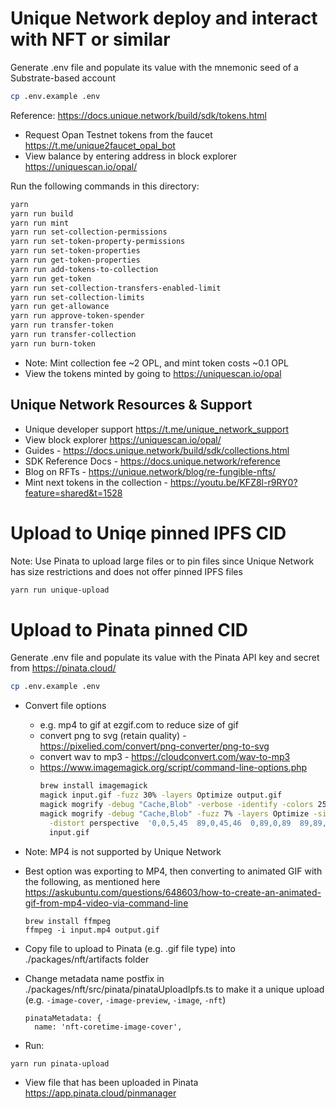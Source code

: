 # Unique Network deploy and interact with NFT or similar

Generate .env file and populate its value with the mnemonic seed of a Substrate-based account
```bash
cp .env.example .env
```

Reference: https://docs.unique.network/build/sdk/tokens.html

* Request Opan Testnet tokens from the faucet https://t.me/unique2faucet_opal_bot
* View balance by entering address in block explorer https://uniquescan.io/opal/

Run the following commands in this directory:
```bash
yarn
yarn run build
yarn run mint
yarn run set-collection-permissions
yarn run set-token-property-permissions
yarn run set-token-properties
yarn run get-token-properties
yarn run add-tokens-to-collection
yarn run get-token
yarn run set-collection-transfers-enabled-limit
yarn run set-collection-limits
yarn run get-allowance
yarn run approve-token-spender
yarn run transfer-token
yarn run transfer-collection
yarn run burn-token
```
* Note: Mint collection fee ~2 OPL, and mint token costs ~0.1 OPL
* View the tokens minted by going to https://uniquescan.io/opal

## Unique Network Resources & Support

* Unique developer support https://t.me/unique_network_support
* View block explorer https://uniquescan.io/opal/
* Guides - https://docs.unique.network/build/sdk/collections.html
* SDK Reference Docs - https://docs.unique.network/reference
* Blog on RFTs - https://unique.network/blog/re-fungible-nfts/
* Mint next tokens in the collection - https://youtu.be/KFZ8l-r9RY0?feature=shared&t=1528

# Upload to Uniqe pinned IPFS CID

Note: Use Pinata to upload large files or to pin files since Unique Network has size restrictions and does not offer pinned IPFS files
```bash
yarn run unique-upload
```

# Upload to Pinata pinned CID

Generate .env file and populate its value with the Pinata API key and secret from https://pinata.cloud/
```bash
cp .env.example .env
```

* Convert file options
  * e.g. mp4 to gif at ezgif.com to reduce size of gif
  * convert png to svg (retain quality) - https://pixelied.com/convert/png-converter/png-to-svg
  * convert wav to mp3 - https://cloudconvert.com/wav-to-mp3
  * https://www.imagemagick.org/script/command-line-options.php
    ```bash
    brew install imagemagick
    magick input.gif -fuzz 30% -layers Optimize output.gif
    magick mogrify -debug "Cache,Blob" -verbose -identify -colors 255 -fuzz 30% -layers Optimize input.gif
    magick mogrify -debug "Cache,Blob" -fuzz 7% -layers Optimize -size 300x300 pattern:checkerboard -normalize -virtual-pixel tile \
      -distort perspective  '0,0,5,45  89,0,45,46  0,89,0,89  89,89,89,89' \
      input.gif
    ```
* Note: MP4 is not supported by Unique Network
* Best option was exporting to MP4, then converting to animated GIF with the following, as mentioned here https://askubuntu.com/questions/648603/how-to-create-an-animated-gif-from-mp4-video-via-command-line
  ```
  brew install ffmpeg
  ffmpeg -i input.mp4 output.gif
  ```

* Copy file to upload to Pinata (e.g. .gif file type) into ./packages/nft/artifacts folder
* Change metadata name postfix in ./packages/nft/src/pinata/pinataUploadIpfs.ts to make it a unique upload (e.g. `-image-cover`, `-image-preview`, `-image`, `-nft`)
  ```
  pinataMetadata: {
    name: 'nft-coretime-image-cover',
  ```

* Run:
```bash
yarn run pinata-upload
```

* View file that has been uploaded in Pinata https://app.pinata.cloud/pinmanager
